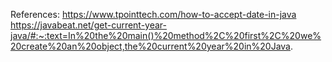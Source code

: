 References:
https://www.tpointtech.com/how-to-accept-date-in-java
https://javabeat.net/get-current-year-java/#:~:text=In%20the%20main()%20method%2C%20first%2C%20we%20create%20an%20object,the%20current%20year%20in%20Java.
